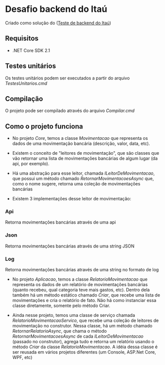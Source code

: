# Desafio backend do Itaú

Criado como solução do ([Teste de backend do Itaú](https://github.com/cairano/backend-test))

## Requisitos
* .NET Core SDK 2.1

## Testes unitários
Os testes unitários podem ser executados a partir do arquivo *TestesUnitarios.cmd*

## Compilação
O projeto pode ser compilado através do arquivo *Compilar.cmd*

## Como o projeto funciona
* No projeto *Core*, temos a classe *Movimentacao* que representa os dados de uma movimentação bancária (descrição, valor, data, etc).

* Existem o conceito de "leitores de movimentação", que são classes que vão retornar uma lista de movimentações bancárias de algum lugar (da api, por exemplo).

* Há uma abstração para esse leitor, chamada *ILeitorDeMovimentacao*, que possui um método chamado *RetornarMovimentacoesAsync* que, como o nome sugere, retorna uma coleção de movimentações bancárias

* Existem 3 implementações desse leitor de movimentação:
### Api
Retorna movimentações bancárias através de uma api

### Json
Retorna movimentações bancárias através de uma string JSON

### Log
Retorna movimentações bancárias através de uma string no formato de log

* No projeto *Aplicacao*, temos a classe *RelatorioMovimentacao* que representa os dados de um relatório de movimentações bancárias (quanto recebeu, qual categoria teve mais gastos, etc). Dentro dela também há um método estático chamado *Criar*, que recebe uma lista de movimentações e cria o relatório de fato. Não há como instanciar essa classe diretamente, somente pelo método Criar.

* Ainda nesse projeto, temos uma classe de serviço chamada *RelatorioMovimentacaoServico*, que recebe uma coleção de leitores de movimentação no construtor. Nessa classe, há um método chamado *RetornarRelatorioAsync*, que chama o método *RetornarMovimentacoesAsync* de cada *ILeitorDeMovimentacao* (passado no construtor), agrega tudo e retorna um relatório usando o método *Criar* da classe *RelatorioMovimentacao*. A idéia dessa classe é ser reusada em vários projetos diferentes (um Console, ASP.Net Core, WPF, etc)